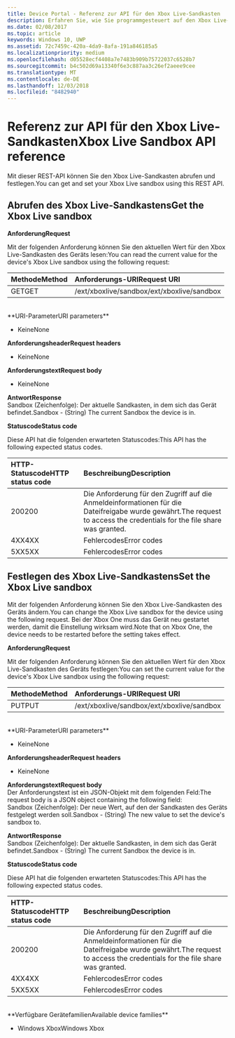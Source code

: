 ```yaml
---
title: Device Portal - Referenz zur API für den Xbox Live-Sandkasten
description: Erfahren Sie, wie Sie programmgesteuert auf den Xbox Live-Sandkasten zugreifen.
ms.date: 02/08/2017
ms.topic: article
keywords: Windows 10, UWP
ms.assetid: 72c7459c-420a-4da9-8afa-191a846185a5
ms.localizationpriority: medium
ms.openlocfilehash: d05528ecf4408a7e7483b909b75722037c6528b7
ms.sourcegitcommit: b4c502d69a13340f6e3c887aa3c26ef2aeee9cee
ms.translationtype: MT
ms.contentlocale: de-DE
ms.lasthandoff: 12/03/2018
ms.locfileid: "8482940"
---
```

# <a name="xbox-live-sandbox-api-reference"></a><span data-ttu-id="459b1-104">Referenz zur API für den Xbox Live-Sandkasten</span><span class="sxs-lookup"><span data-stu-id="459b1-104">Xbox Live Sandbox API reference</span></span>   
<span data-ttu-id="459b1-105">Mit dieser REST-API können Sie den Xbox Live-Sandkasten abrufen und festlegen.</span><span class="sxs-lookup"><span data-stu-id="459b1-105">You can get and set your Xbox Live sandbox using this REST API.</span></span>

## <a name="get-the-xbox-live-sandbox"></a><span data-ttu-id="459b1-106">Abrufen des Xbox Live-Sandkastens</span><span class="sxs-lookup"><span data-stu-id="459b1-106">Get the Xbox Live sandbox</span></span>

**<span data-ttu-id="459b1-107">Anforderung</span><span class="sxs-lookup"><span data-stu-id="459b1-107">Request</span></span>**

<span data-ttu-id="459b1-108">Mit der folgenden Anforderung können Sie den aktuellen Wert für den Xbox Live-Sandkasten des Geräts lesen:</span><span class="sxs-lookup"><span data-stu-id="459b1-108">You can read the current value for the device's Xbox Live sandbox using the following request:</span></span>

<span data-ttu-id="459b1-109">Methode</span><span class="sxs-lookup"><span data-stu-id="459b1-109">Method</span></span>      | <span data-ttu-id="459b1-110">Anforderungs-URI</span><span class="sxs-lookup"><span data-stu-id="459b1-110">Request URI</span></span>
:------     | :-----
<span data-ttu-id="459b1-111">GET</span><span class="sxs-lookup"><span data-stu-id="459b1-111">GET</span></span> | <span data-ttu-id="459b1-112">/ext/xboxlive/sandbox</span><span class="sxs-lookup"><span data-stu-id="459b1-112">/ext/xboxlive/sandbox</span></span>
<br />
**<span data-ttu-id="459b1-113">URI-Parameter</span><span class="sxs-lookup"><span data-stu-id="459b1-113">URI parameters</span></span>**

- <span data-ttu-id="459b1-114">Keine</span><span class="sxs-lookup"><span data-stu-id="459b1-114">None</span></span>

**<span data-ttu-id="459b1-115">Anforderungsheader</span><span class="sxs-lookup"><span data-stu-id="459b1-115">Request headers</span></span>**

- <span data-ttu-id="459b1-116">Keine</span><span class="sxs-lookup"><span data-stu-id="459b1-116">None</span></span>

**<span data-ttu-id="459b1-117">Anforderungstext</span><span class="sxs-lookup"><span data-stu-id="459b1-117">Request body</span></span>**

- <span data-ttu-id="459b1-118">Keine</span><span class="sxs-lookup"><span data-stu-id="459b1-118">None</span></span>

**<span data-ttu-id="459b1-119">Antwort</span><span class="sxs-lookup"><span data-stu-id="459b1-119">Response</span></span>**   
<span data-ttu-id="459b1-120">Sandbox (Zeichenfolge): Der aktuelle Sandkasten, in dem sich das Gerät befindet.</span><span class="sxs-lookup"><span data-stu-id="459b1-120">Sandbox - (String) The current Sandbox the device is in.</span></span>   

**<span data-ttu-id="459b1-121">Statuscode</span><span class="sxs-lookup"><span data-stu-id="459b1-121">Status code</span></span>**

<span data-ttu-id="459b1-122">Diese API hat die folgenden erwarteten Statuscodes:</span><span class="sxs-lookup"><span data-stu-id="459b1-122">This API has the following expected status codes.</span></span>

<span data-ttu-id="459b1-123">HTTP-Statuscode</span><span class="sxs-lookup"><span data-stu-id="459b1-123">HTTP status code</span></span>      | <span data-ttu-id="459b1-124">Beschreibung</span><span class="sxs-lookup"><span data-stu-id="459b1-124">Description</span></span>
:------     | :-----
<span data-ttu-id="459b1-125">200</span><span class="sxs-lookup"><span data-stu-id="459b1-125">200</span></span> | <span data-ttu-id="459b1-126">Die Anforderung für den Zugriff auf die Anmeldeinformationen für die Dateifreigabe wurde gewährt.</span><span class="sxs-lookup"><span data-stu-id="459b1-126">The request to access the credentials for the file share was granted.</span></span>
<span data-ttu-id="459b1-127">4XX</span><span class="sxs-lookup"><span data-stu-id="459b1-127">4XX</span></span> | <span data-ttu-id="459b1-128">Fehlercodes</span><span class="sxs-lookup"><span data-stu-id="459b1-128">Error codes</span></span>
<span data-ttu-id="459b1-129">5XX</span><span class="sxs-lookup"><span data-stu-id="459b1-129">5XX</span></span> | <span data-ttu-id="459b1-130">Fehlercodes</span><span class="sxs-lookup"><span data-stu-id="459b1-130">Error codes</span></span>

## <a name="set-the-xbox-live-sandbox"></a><span data-ttu-id="459b1-131">Festlegen des Xbox Live-Sandkastens</span><span class="sxs-lookup"><span data-stu-id="459b1-131">Set the Xbox Live sandbox</span></span>
<span data-ttu-id="459b1-132">Mit der folgenden Anforderung können Sie den Xbox Live-Sandkasten des Geräts ändern.</span><span class="sxs-lookup"><span data-stu-id="459b1-132">You can change the Xbox Live sandbox for the device using the following request.</span></span> <span data-ttu-id="459b1-133">Bei der Xbox One muss das Gerät neu gestartet werden, damit die Einstellung wirksam wird.</span><span class="sxs-lookup"><span data-stu-id="459b1-133">Note that on Xbox One, the device needs to be restarted before the setting takes effect.</span></span>

**<span data-ttu-id="459b1-134">Anforderung</span><span class="sxs-lookup"><span data-stu-id="459b1-134">Request</span></span>**

<span data-ttu-id="459b1-135">Mit der folgenden Anforderung können Sie den aktuellen Wert für den Xbox Live-Sandkasten des Geräts festlegen:</span><span class="sxs-lookup"><span data-stu-id="459b1-135">You can set the current value for the device's Xbox Live sandbox using the following request:</span></span>

<span data-ttu-id="459b1-136">Methode</span><span class="sxs-lookup"><span data-stu-id="459b1-136">Method</span></span>      | <span data-ttu-id="459b1-137">Anforderungs-URI</span><span class="sxs-lookup"><span data-stu-id="459b1-137">Request URI</span></span>
:------     | :-----
<span data-ttu-id="459b1-138">PUT</span><span class="sxs-lookup"><span data-stu-id="459b1-138">PUT</span></span> | <span data-ttu-id="459b1-139">/ext/xboxlive/sandbox</span><span class="sxs-lookup"><span data-stu-id="459b1-139">/ext/xboxlive/sandbox</span></span>
<br />
**<span data-ttu-id="459b1-140">URI-Parameter</span><span class="sxs-lookup"><span data-stu-id="459b1-140">URI parameters</span></span>**

- <span data-ttu-id="459b1-141">Keine</span><span class="sxs-lookup"><span data-stu-id="459b1-141">None</span></span>

**<span data-ttu-id="459b1-142">Anforderungsheader</span><span class="sxs-lookup"><span data-stu-id="459b1-142">Request headers</span></span>**

- <span data-ttu-id="459b1-143">Keine</span><span class="sxs-lookup"><span data-stu-id="459b1-143">None</span></span>

**<span data-ttu-id="459b1-144">Anforderungstext</span><span class="sxs-lookup"><span data-stu-id="459b1-144">Request body</span></span>**   
<span data-ttu-id="459b1-145">Der Anforderungstext ist ein JSON-Objekt mit dem folgenden Feld:</span><span class="sxs-lookup"><span data-stu-id="459b1-145">The request body is a JSON object containing the following field:</span></span>   
<span data-ttu-id="459b1-146">Sandbox (Zeichenfolge): Der neue Wert, auf den der Sandkasten des Geräts festgelegt werden soll.</span><span class="sxs-lookup"><span data-stu-id="459b1-146">Sandbox - (String) The new value to set the device's sandbox to.</span></span>

**<span data-ttu-id="459b1-147">Antwort</span><span class="sxs-lookup"><span data-stu-id="459b1-147">Response</span></span>**   
<span data-ttu-id="459b1-148">Sandbox (Zeichenfolge): Der aktuelle Sandkasten, in dem sich das Gerät befindet.</span><span class="sxs-lookup"><span data-stu-id="459b1-148">Sandbox - (String) The current Sandbox the device is in.</span></span>   

**<span data-ttu-id="459b1-149">Statuscode</span><span class="sxs-lookup"><span data-stu-id="459b1-149">Status code</span></span>**

<span data-ttu-id="459b1-150">Diese API hat die folgenden erwarteten Statuscodes:</span><span class="sxs-lookup"><span data-stu-id="459b1-150">This API has the following expected status codes.</span></span>

<span data-ttu-id="459b1-151">HTTP-Statuscode</span><span class="sxs-lookup"><span data-stu-id="459b1-151">HTTP status code</span></span>      | <span data-ttu-id="459b1-152">Beschreibung</span><span class="sxs-lookup"><span data-stu-id="459b1-152">Description</span></span>
:------     | :-----
<span data-ttu-id="459b1-153">200</span><span class="sxs-lookup"><span data-stu-id="459b1-153">200</span></span> | <span data-ttu-id="459b1-154">Die Anforderung für den Zugriff auf die Anmeldeinformationen für die Dateifreigabe wurde gewährt.</span><span class="sxs-lookup"><span data-stu-id="459b1-154">The request to access the credentials for the file share was granted.</span></span>
<span data-ttu-id="459b1-155">4XX</span><span class="sxs-lookup"><span data-stu-id="459b1-155">4XX</span></span> | <span data-ttu-id="459b1-156">Fehlercodes</span><span class="sxs-lookup"><span data-stu-id="459b1-156">Error codes</span></span>
<span data-ttu-id="459b1-157">5XX</span><span class="sxs-lookup"><span data-stu-id="459b1-157">5XX</span></span> | <span data-ttu-id="459b1-158">Fehlercodes</span><span class="sxs-lookup"><span data-stu-id="459b1-158">Error codes</span></span>

<br />
**<span data-ttu-id="459b1-159">Verfügbare Gerätefamilien</span><span class="sxs-lookup"><span data-stu-id="459b1-159">Available device families</span></span>**

* <span data-ttu-id="459b1-160">Windows Xbox</span><span class="sxs-lookup"><span data-stu-id="459b1-160">Windows Xbox</span></span>

